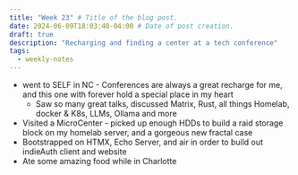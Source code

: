 ```yaml
---
title: "Week 23" # Title of the blog post.
date: 2024-06-09T18:03:40-04:00 # Date of post creation.
draft: true
description: "Recharging and finding a center at a tech conference"
tags:
  - weekly-notes
---
```


- went to SELF in NC - Conferences are always a great recharge for me, and this one with forever hold a special place in my heart 
  - Saw so many great talks, discussed Matrix, Rust, all things Homelab, docker & K8s, LLMs, Ollama and more 
- Visited a MicroCenter - picked up enough HDDs to build a raid storage block on my homelab server, and a gorgeous new fractal case
- Bootstrapped on HTMX, Echo Server, and air in order to build out indieAuth client and website
- Ate some amazing food while in Charlotte